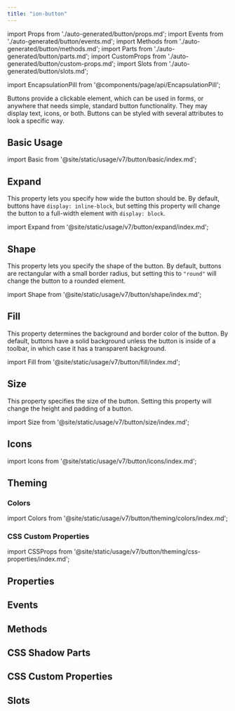 ```yaml
---
title: "ion-button"
---
```

import Props from './auto-generated/button/props.md';
import Events from './auto-generated/button/events.md';
import Methods from './auto-generated/button/methods.md';
import Parts from './auto-generated/button/parts.md';
import CustomProps from './auto-generated/button/custom-props.md';
import Slots from './auto-generated/button/slots.md';

<head>
  <title>ion-button: Design and Style Buttons with Custom CSS Properties</title>
  <meta name="description" content="ion-button provides a clickable element for use anywhere needing standard button functionality. Design and style button elements with custom CSS properties." />
</head>

import EncapsulationPill from '@components/page/api/EncapsulationPill';

<EncapsulationPill type="shadow" />

Buttons provide a clickable element, which can be used in forms, or anywhere that needs simple, standard button functionality. They may display text, icons, or both. Buttons can be styled with several attributes to look a specific way.

## Basic Usage

import Basic from '@site/static/usage/v7/button/basic/index.md';

<Basic />

## Expand

This property lets you specify how wide the button should be. By default, buttons have `display: inline-block`, but setting this property will change the button to a full-width element with `display: block`.

import Expand from '@site/static/usage/v7/button/expand/index.md';

<Expand />

## Shape

This property lets you specify the shape of the button. By default, buttons are rectangular with a small border radius, but setting this to `"round"` will change the button to a rounded element.

import Shape from '@site/static/usage/v7/button/shape/index.md';

<Shape />


## Fill

This property determines the background and border color of the button. By default, buttons have a solid background unless the button is inside of a toolbar, in which case it has a transparent background.

import Fill from '@site/static/usage/v7/button/fill/index.md';

<Fill />

## Size

This property specifies the size of the button. Setting this property will change the height and padding of a button.

import Size from '@site/static/usage/v7/button/size/index.md';

<Size />

## Icons

import Icons from '@site/static/usage/v7/button/icons/index.md';

<Icons />

## Theming

### Colors

import Colors from '@site/static/usage/v7/button/theming/colors/index.md';

<Colors />

### CSS Custom Properties

import CSSProps from '@site/static/usage/v7/button/theming/css-properties/index.md';

<CSSProps />

## Properties
<Props />

## Events
<Events />

## Methods
<Methods />

## CSS Shadow Parts
<Parts />

## CSS Custom Properties
<CustomProps />

## Slots
<Slots />
